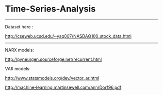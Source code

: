 # Time-Series-Analysis

------------------
Dataset here :

http://cseweb.ucsd.edu/~yaq007/NASDAQ100_stock_data.html

------------------

NARX models:

http://pyneurgen.sourceforge.net/recurrent.html

VAR models:

http://www.statsmodels.org/dev/vector_ar.html

http://machine-learning.martinsewell.com/ann/Dorf96.pdf

